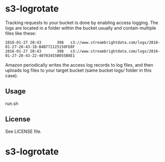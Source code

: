 # s3-logrotate

Tracking requests to your bucket is done by enabling access logging. The logs are located in a folder within the bucket usually and contain multiple files like these:

```
2016-01-27 20:43       398   s3://www.streambrightdata.com/logs/2016-01-27-20-43-18-B4B772125150FE0F
2016-01-27 20:43       398   s3://www.streambrightdata.com/logs/2016-01-27-20-43-22-40703455B055B8E1
```
Amazon periodically writes the access log records to log files, and then uploads log files to your target bucket (same bucket logs/ folder in this case). 

## Usage

run.sh

## License

See LICENSE file.
# s3-logrotate
